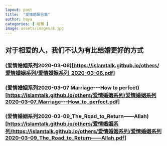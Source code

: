 ```yaml
---
layout: post
title:  "爱情婚姻合集"
author: haya
categories: [ 哈雅 ]
image: assets/images/8.jpg
---
```

## 对于相爱的人，我们不认为有比结婚更好的方式

### (爱情婚姻系列2020-03-06)[https://islamtalk.github.io/others/爱情婚姻系列/爱情婚姻系列_2020-03-06.pdf]

### (爱情婚姻系列2020-03-07 Marriage---How to perfect)[https://islamtalk.github.io/others/爱情婚姻系列/爱情婚姻系列2020-03-07_Marriage---How_to_perfect.pdf]

### (爱情婚姻系列2020-03-09_The_Road_to_Return——Allah)[https://islamtalk.github.io/others/爱情婚姻系列/https://islamtalk.github.io/others/爱情婚姻系列/爱情婚姻系列2020-03-09_The_Road_to_Return——Allah.pdf]